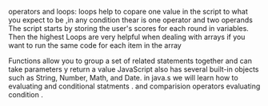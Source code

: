 operators and loops:
loops help to copare one value
in the script to what you expect to be ,in any condition thear is one operator and two operands The script starts by storing the
user's scores for each round
in variables. Then the highest 
Loops are very helpful when
dealing with arrays if you want to
run the same code for each item
in the array


Functions allow you to group a set of related
statements together and can take parameters y return a value JavaScript also has several built-in objects such as
String, Number, Math, and Date.
in java.s we will learn how to evaluating and conditional statments . and comparision operators evaluating condition .